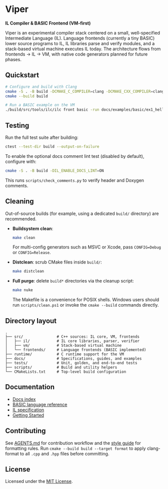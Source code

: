 <!--
File: README.md
Purpose: Project overview, build, and testing instructions.
-->

# Viper

**IL Compiler & BASIC Frontend (VM-first)**

Viper is an experimental compiler stack centered on a small, well-specified Intermediate Language (IL).
Language frontends (currently a tiny BASIC) lower source programs to IL, IL libraries parse and verify modules, and a stack-based virtual machine executes IL today.
The architecture flows from frontends → IL → VM, with native code generators planned for future phases.

## Quickstart

```sh
# Configure and build with Clang
cmake -S . -B build -DCMAKE_C_COMPILER=clang -DCMAKE_CXX_COMPILER=clang++
cmake --build build

# Run a BASIC example on the VM
./build/src/tools/ilc/ilc front basic -run docs/examples/basic/ex1_hello_cond.bas
```
## Testing

Run the full test suite after building:

```sh
ctest --test-dir build --output-on-failure
```

To enable the optional docs comment lint test (disabled by default), configure with:

```sh
cmake -S . -B build -DIL_ENABLE_DOCS_LINT=ON
```

This runs `scripts/check_comments.py` to verify header and Doxygen comments.


## Cleaning

Out-of-source builds (for example, using a dedicated `build/` directory) are recommended.

- **Buildsystem clean**:
  ```sh
  make clean
  ```
  For multi-config generators such as MSVC or Xcode, pass `CONFIG=Debug` or `CONFIG=Release`.

- **Distclean**: scrub CMake files inside `build/`:
  ```sh
  make distclean
  ```

- **Full purge**: delete `build*` directories via the cleanup script:
  ```sh
  make nuke
  ```
  The Makefile is a convenience for POSIX shells. Windows users should run `scripts/clean.ps1` or invoke the `cmake --build` commands directly.

## Directory layout

```text
.
├── src/               # C++ sources: IL core, VM, frontends
│   ├── il/            # IL core libraries, parser, verifier
│   ├── vm/            # Stack-based virtual machine
│   └── frontends/     # Language frontends (BASIC implemented)
├── runtime/           # C runtime support for the VM
├── docs/              # Specifications, guides, and examples
├── tests/             # Unit, golden, and end-to-end tests
├── scripts/           # Build and utility helpers
└── CMakeLists.txt     # Top-level build configuration
```

## Documentation

- [Docs index](docs/README.md)
- [BASIC language reference](docs/basic-language-reference.md)
- [IL specification](docs/il-spec.md)
- [Getting Started](/docs/getting-started.md)

## Contributing

See [AGENTS.md](AGENTS.md) for contribution workflow and the [style guide](docs/style-guide.md) for formatting rules.
Run `cmake --build build --target format` to apply clang-format to all `.cpp` and `.hpp` files before committing.

## License

Licensed under the [MIT License](LICENSE).
